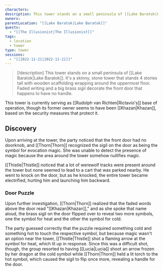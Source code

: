 ```yaml
---
characters: 
description: This tower stands on a small peninsula of [[Lake Baratok|Lake Baratok]]. It's a skinny, stone tower that stands 4 stories tall with wooden scaffolding wrapping around the uppermost floor. Faded writing and a big brass sigil decorate the front door that happens to have no handle.
owners: 
parentLocation: "[[Lake Baratok|Lake Baratok]]"
quests:
  - "[[The Illusionist|The Illusionist]]"
tags:
  - location
  - tower
type: tower
sessions:
  - "[[2022-11-21|2022-11-21]]"
---
```


>[!description] This tower stands on a small peninsula of [[Lake Baratok|Lake Baratok]]. It's a skinny, stone tower that stands 4 stories tall with wooden scaffolding wrapping around the uppermost floor. Faded writing and a big brass sigil decorate the front door that happens to have no handle.

This tower is currently serving as [[Rudolph van Richten|Rictavio's]] base of operation, though its former owner seems to have been [[Khazan|Khazan]], based on the security measures that protect it.

## Discovery

Upon arriving at the tower, the party noticed that the front door had no doorknob, and [[Thorn|Thorn]] recognized the sigil on the door as being the symbol for evocation magic. She was unable to detect the presence of magic because the area around the tower somehow nullifies magic.

[[Thistle|Thistle]] noticed that a lot of werewolf tracks were present around the tower but none seemed to lead to a cart that was parked nearby. He went to knock on the door, but as he knocked, the entire tower became electrified, hurting him and launching him backward.

### Door Puzzle

Upon further investigation, [[Thorn|Thorn]] realized that the faded words above the door read "[[Khazan|Khazan]]," and as she spoke that name aloud, the brass sigil on the door flipped over to reveal two more symbols, one the symbol for heat and the other the symbol for cold.

The party guessed correctly that the puzzle required something cold and something hot to touch the respective symbol, but because magic wasn't an option near the tower, [[Thistle|Thistle]] shot a flaming arrow at the symbol for heat, which lit up in response. Since this was a difficult shot, though, the group resorted to having [[Lucia|Lucia]] shoot an arrow frozen by her dragon at the cold symbol while [[Thorn|Thorn]] held a lit torch to the hot symbol, which caused the sigil to flip once more, revealing a handle for the door.